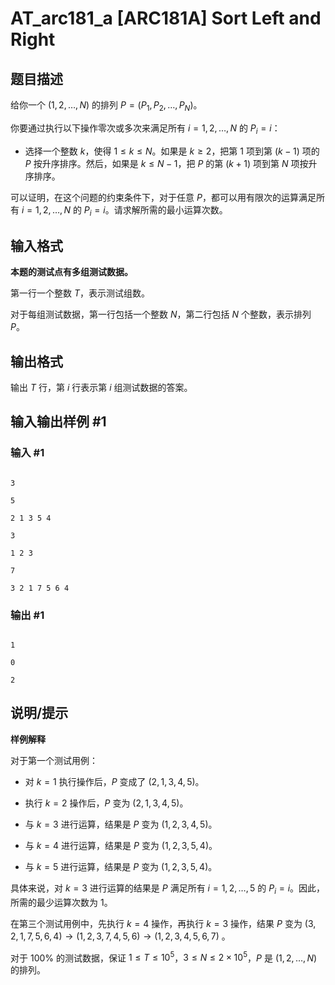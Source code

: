 # AT_arc181_a [ARC181A] Sort Left and Right

## 题目描述

给你一个 $(1,2,\dots,N)$ 的排列 $P=(P_1,P_2,\dots,P_N)$。

你要通过执行以下操作零次或多次来满足所有 $i=1,2,\dots,N$ 的 $P_i=i$：

- 选择一个整数 $k$，使得 $1 \leq k \leq N$。如果是 $k \geq 2$，把第 $1$ 项到第 $(k-1)$ 项的 $P$ 按升序排序。然后，如果是 $k \leq N-1$，把 $P$ 的第 $(k+1)$ 项到第 $N$ 项按升序排序。

可以证明，在这个问题的约束条件下，对于任意 $P$，都可以用有限次的运算满足所有 $i=1,2,\dots,N$ 的 $P_i=i$。请求解所需的最小运算次数。

## 输入格式

**本题的测试点有多组测试数据。**

第一行一个整数 $T$，表示测试组数。

对于每组测试数据，第一行包括一个整数 $N$，第二行包括 $N$ 个整数，表示排列 $P$。

## 输出格式

输出 $T$ 行，第 $i$ 行表示第 $i$ 组测试数据的答案。

## 输入输出样例 #1

### 输入 #1

```
3
5
2 1 3 5 4
3
1 2 3
7
3 2 1 7 5 6 4
```

### 输出 #1

```
1
0
2
```

## 说明/提示

**样例解释**

对于第一个测试用例：

- 对 $k=1$ 执行操作后，$P$ 变成了 $(2,1,3,4,5)$。
    
- 执行 $k=2$ 操作后，$P$ 变为 $(2,1,3,4,5)$。
    
- 与 $k=3$ 进行运算，结果是 $P$ 变为 $(1,2,3,4,5)$。
    
- 与 $k=4$ 进行运算，结果是 $P$ 变为 $(1,2,3,5,4)$。
    
- 与 $k=5$ 进行运算，结果是 $P$ 变为 $(1,2,3,5,4)$。
    

具体来说，对 $k=3$ 进行运算的结果是 $P$ 满足所有 $i=1,2,\dots,5$ 的 $P_i=i$。因此，所需的最少运算次数为 $1$。

在第三个测试用例中，先执行 $k=4$ 操作，再执行 $k=3$ 操作，结果 $P$ 变为 $(3,2,1,7,5,6,4) \rightarrow (1,2,3,7,4,5,6) \rightarrow (1,2,3,4,5,6,7)$ 。


对于 $100\%$ 的测试数据，保证 $1 \leq T \leq 10^5$，$3 \leq N \leq 2 \times 10^5$，$P$ 是 $(1,2,\dots,N)$ 的排列。